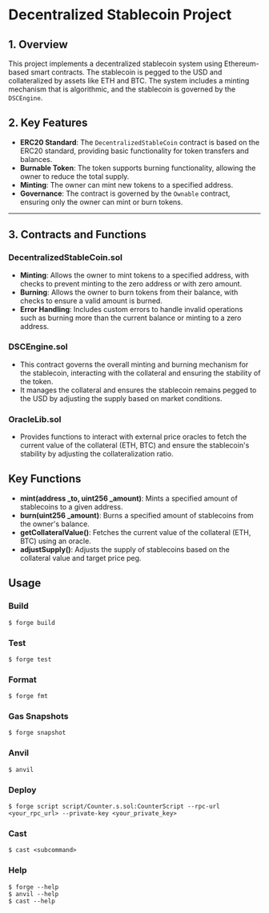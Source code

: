 # Decentralized Stablecoin Project

## 1. Overview

This project implements a decentralized stablecoin system using Ethereum-based smart contracts. The stablecoin is pegged to the USD and collateralized by assets like ETH and BTC. The system includes a minting mechanism that is algorithmic, and the stablecoin is governed by the `DSCEngine`.

## 2. Key Features

- **ERC20 Standard**: The `DecentralizedStableCoin` contract is based on the ERC20 standard, providing basic functionality for token transfers and balances.
- **Burnable Token**: The token supports burning functionality, allowing the owner to reduce the total supply.
- **Minting**: The owner can mint new tokens to a specified address.
- **Governance**: The contract is governed by the `Ownable` contract, ensuring only the owner can mint or burn tokens.

---


## 3. Contracts and Functions

### DecentralizedStableCoin.sol
- **Minting**: Allows the owner to mint tokens to a specified address, with checks to prevent minting to the zero address or with zero amount.
- **Burning**: Allows the owner to burn tokens from their balance, with checks to ensure a valid amount is burned.
- **Error Handling**: Includes custom errors to handle invalid operations such as burning more than the current balance or minting to a zero address.

### DSCEngine.sol
- This contract governs the overall minting and burning mechanism for the stablecoin, interacting with the collateral and ensuring the stability of the token.
- It manages the collateral and ensures the stablecoin remains pegged to the USD by adjusting the supply based on market conditions.

### OracleLib.sol
- Provides functions to interact with external price oracles to fetch the current value of the collateral (ETH, BTC) and ensure the stablecoin's stability by adjusting the collateralization ratio.

## Key Functions

- **mint(address _to, uint256 _amount)**: Mints a specified amount of stablecoins to a given address.
- **burn(uint256 _amount)**: Burns a specified amount of stablecoins from the owner's balance.
- **getCollateralValue()**: Fetches the current value of the collateral (ETH, BTC) using an oracle.
- **adjustSupply()**: Adjusts the supply of stablecoins based on the collateral value and target price peg.



## Usage

### Build

```shell
$ forge build
```

### Test

```shell
$ forge test
```

### Format

```shell
$ forge fmt
```

### Gas Snapshots

```shell
$ forge snapshot
```

### Anvil

```shell
$ anvil
```

### Deploy

```shell
$ forge script script/Counter.s.sol:CounterScript --rpc-url <your_rpc_url> --private-key <your_private_key>
```

### Cast

```shell
$ cast <subcommand>
```

### Help

```shell
$ forge --help
$ anvil --help
$ cast --help
```
